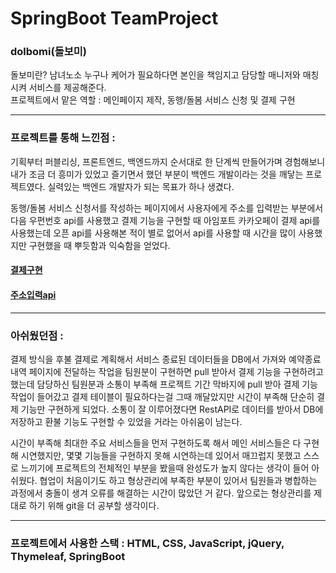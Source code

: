 # SpringBoot TeamProject 
### dolbomi(돌보미)
돌보미란? 남녀노소 누구나 케어가 필요하다면 본인을 책임지고 담당할 매니저와 매칭시켜 서비스를 제공해준다.   
프로젝트에서 맡은 역할 : 메인페이지 제작, 동행/돌봄 서비스 신청 및 결제 구현

<hr/>

### 프로젝트를 통해 느낀점 : 
기획부터 퍼블리싱, 프론트엔드, 백엔드까지 순서대로 한 단계씩 만들어가며 경험해보니 내가 조금 더 흥미가 있었고 
즐기면서 했던 부분이 백엔드 개발이라는 것을 깨닿는 프로젝트였다. 실력있는 백엔드 개발자가 되는 목표가 하나 생겼다. 

동행/돌봄 서비스 신청서를 작성하는 페이지에서 사용자에게 주소를 입력받는 부분에서 다음 우편번호 api를 사용했고
결제 기능을 구현할 때 아임포트 카카오페이 결제 api를 사용했는데 오픈 api를 사용해본 적이 별로 없어서 api를 사용할 때 
시간을 많이 사용했지만 구현했을 때 뿌듯함과 익숙함을 얻었다.

#### [결제구현](https://github.com/da2hn/KakaoPay) 
#### [주소입력api](https://github.com/da2hn/DaumAddress) 
<hr/>

### 아쉬웠던점 : 
결제 방식을 후불 결제로 계획해서 서비스 종료된 데이터들을 DB에서 가져와 예약종료내역 페이지에 전달하는 작업을 팀원분이 구현하면 
pull 받아서 결제 기능을 구현하려고 했는데 담당하신 팀원분과 소통이 부족해 프로젝트 기간 막바지에 pull 받아 결제 기능 작업이 들어갔고 
결제 테이블이 필요하다는걸 그때 깨달았지만 시간이 부족해 단순히 결제 기능만 구현하게 되었다. 소통이 잘 이루어졌다면 RestAPI로 데이터를 받아서
DB에 저장하고 환불 기능도 구현할 수 있었을 거라는 아쉬움이 남는다.

시간이 부족해 최대한 주요 서비스들을 먼저 구현하도록 해서 메인 서비스들은 다 구현해 시연했지만, 몇몇 기능들을 구현하지 못해 시연하는데 있어서 매끄럽지 못했고
스스로 느끼기에 프로젝트의 전체적인 부분을 봤을때 완성도가 높지 않다는 생각이 들어 아쉬웠다. 협업이 처음이기도 하고 형상관리에 부족한 부분이 있어서 팀원들과 병합하는 과정에서
충돌이 생겨 오류를 해결하는 시간이 많았던 거 같다. 앞으로는 형상관리를 제대로 하기 위해 git을 더 공부할 생각이다.

<hr/>

### 프로젝트에서 사용한 스택 : HTML, CSS, JavaScript, jQuery, Thymeleaf, SpringBoot


